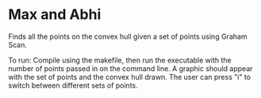 # Max and Abhi

Finds all the points on the convex hull given a set of points using Graham Scan.

To run: Compile using the makefile, then run the executable with the number of points passed in on the command line. A graphic should appear with the set of points and the convex hull drawn. The user can press "i" to switch between different sets of points. 
 
